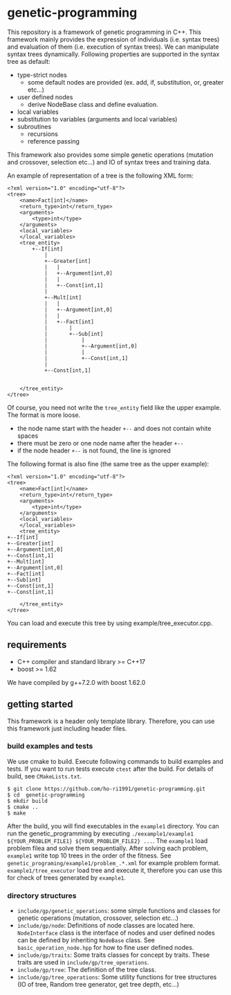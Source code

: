# genetic-programming
This repository is a framework of genetic programming in C++.
This framework mainly provides the expression of individuals (i.e. syntax trees) and evaluation of them (i.e. execution of syntax trees).
We can manipulate syntax trees dynamically. Following properties are supported in the syntax tree as default:
- type-strict nodes
  - some default nodes are provided (ex. add, if, substitution, or, greater etc...)
- user defined nodes
  - derive NodeBase class and define evaluation.
- local variables
- substitution to variables (arguments and local variables)
- subroutines
  - recursions
  - reference passing

This framework also provides some simple genetic operations (mutation and crossover, selection etc...) and IO of syntax trees and training data.

An example of representation of a tree is the following XML form:
```
<?xml version="1.0" encoding="utf-8"?>
<tree>
    <name>Fact[int]</name>
    <return_type>int</return_type>
    <arguments>
        <type>int</type>
    </arguments>
    <local_variables>
    </local_variables>
    <tree_entity>
        +--If[int]
            |
            +--Greater[int]
            |   |
            |   +--Argument[int,0]
            |   |
            |   +--Const[int,1]
            |
            +--Mult[int]
            |   |
            |   +--Argument[int,0]
            |   |
            |   +--Fact[int]
            |       |
            |       +--Sub[int]
            |           |
            |           +--Argument[int,0]
            |           |
            |           +--Const[int,1]
            |
            +--Const[int,1]


    </tree_entity>
</tree>

```

Of course, you need not write the `tree_entity` field like the upper example.
The format is more loose.
- the node name start with the header `+--` and does not contain white spaces
- there must be zero or one node name after the header `+--`
- if the node header `+--` is not found, the line is ignored   

The following format is also fine (the same tree as the upper example):
```
<?xml version="1.0" encoding="utf-8"?>
<tree>
    <name>Fact[int]</name>
    <return_type>int</return_type>
    <arguments>
        <type>int</type>
    </arguments>
    <local_variables>
    </local_variables>
    <tree_entity>
+--If[int]
+--Greater[int]
+--Argument[int,0]
+--Const[int,1]
+--Mult[int]
+--Argument[int,0]
+--Fact[int]
+--Sub[int]
+--Const[int,1]
+--Const[int,1]

    </tree_entity>
</tree>

```

You can load and execute this tree by using example/tree_executor.cpp.

## requirements
- C++ compiler and standard library >= C++17
- boost >= 1.62

We have compiled by g++7.2.0 with boost 1.62.0

## getting started

This framework is a header only template library.
Therefore, you can use this framework just including header files.

### build examples and tests
We use cmake to build.
Execute following commands to build examples and tests.
If you want to run tests execute `ctest` after the build.
For details of build, see `CMakeLists.txt`.

```
$ git clone https://github.com/ho-ri1991/genetic-programming.git
$ cd  genetic-programming
$ mkdir build
$ cmake ..
$ make
```

After the build, you will find executables in the `example1` directory.
You can run the genetic_programming by executing `./eexample1/example1 ${YOUR_PROBLEM_FILE1} ${YOUR_PROBLEM_FILE2} ...`.
The `example1` load problem filea and solve them sequentially.
After solving each problem, `example1` write top 10 trees in the order of the fitness.
See `genetic_programing/example1/problem_.*.xml` for example problem format.
`example1/tree_executor` load tree and execute it, therefore you can use this for check of trees generated by  `example1`.

### directory structures
- `include/gp/genetic_operations`: some simple functions and classes for genetic operations (mutation, crossover, selection etc...)
- `include/gp/node`: Definitions of node classes are located here. `NodeInterface` class is the interface of nodes and user defined nodes can be defined by inheriting `NodeBase` class. See `basic_operation_node.hpp` for how to fine user defined nodes.
- `include/gp/traits`: Some traits classes for concept by traits. These traits are used in `include/gp/tree_operations`.
- `include/gp/tree`: The definition of the tree class.
- `include/gp/tree_operations`: Some utility functions for tree structures (IO of tree, Random tree generator, get tree depth, etc...)
